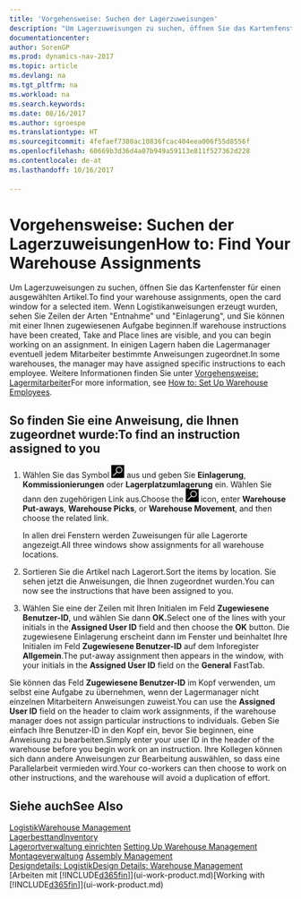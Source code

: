 ```yaml
---
title: 'Vorgehensweise: Suchen der Lagerzuweisungen'
description: "Um Lagerzuweisungen zu suchen, öffnen Sie das Kartenfenster für einen ausgewählten Artikel. Wenn Logistikanweisungen erzeugt wurden, sehen Sie Zeilen der Arten \"Entnahme\" und \"Einlagerung\", und Sie können mit einer Ihnen zugewiesenen Aufgabe beginnen. In einigen Lagern haben die Lagermanager eventuell jedem Mitarbeiter bestimmte Anweisungen zugeordnet."
documentationcenter: 
author: SorenGP
ms.prod: dynamics-nav-2017
ms.topic: article
ms.devlang: na
ms.tgt_pltfrm: na
ms.workload: na
ms.search.keywords: 
ms.date: 08/16/2017
ms.author: sgroespe
ms.translationtype: HT
ms.sourcegitcommit: 4fefaef7380ac10836fcac404eea006f55d8556f
ms.openlocfilehash: 60669b3d36d4a07b949a59113e811f527362d228
ms.contentlocale: de-at
ms.lasthandoff: 10/16/2017

---
```

# <a name="how-to-find-your-warehouse-assignments"></a><span data-ttu-id="696f8-105">Vorgehensweise: Suchen der Lagerzuweisungen</span><span class="sxs-lookup"><span data-stu-id="696f8-105">How to: Find Your Warehouse Assignments</span></span>
<span data-ttu-id="696f8-106">Um Lagerzuweisungen zu suchen, öffnen Sie das Kartenfenster für einen ausgewählten Artikel.</span><span class="sxs-lookup"><span data-stu-id="696f8-106">To find your warehouse assignments, open the card window for a selected item.</span></span> <span data-ttu-id="696f8-107">Wenn Logistikanweisungen erzeugt wurden, sehen Sie Zeilen der Arten "Entnahme" und "Einlagerung", und Sie können mit einer Ihnen zugewiesenen Aufgabe beginnen.</span><span class="sxs-lookup"><span data-stu-id="696f8-107">If warehouse instructions have been created, Take and Place lines are visible, and you can begin working on an assignment.</span></span> <span data-ttu-id="696f8-108">In einigen Lagern haben die Lagermanager eventuell jedem Mitarbeiter bestimmte Anweisungen zugeordnet.</span><span class="sxs-lookup"><span data-stu-id="696f8-108">In some warehouses, the manager may have assigned specific instructions to each employee.</span></span> <span data-ttu-id="696f8-109">Weitere Informationen finden Sie unter [Vorgehensweise: Lagermitarbeiter](warehouse-how-to-set-up-warehouse-employees.md)</span><span class="sxs-lookup"><span data-stu-id="696f8-109">For more information, see [How to: Set Up Warehouse Employees](warehouse-how-to-set-up-warehouse-employees.md).</span></span>

## <a name="to-find-an-instruction-assigned-to-you"></a><span data-ttu-id="696f8-110">So finden Sie eine Anweisung, die Ihnen zugeordnet wurde:</span><span class="sxs-lookup"><span data-stu-id="696f8-110">To find an instruction assigned to you</span></span>  
1.  <span data-ttu-id="696f8-111">Wählen Sie das Symbol ![Nach Seite oder Bericht suchen](media/ui-search/search_small.png "Nach Seite oder Bericht suchen") aus und geben Sie **Einlagerung**, **Kommissionierungen** oder **Lagerplatzumlagerung** ein. Wählen Sie dann den zugehörigen Link aus.</span><span class="sxs-lookup"><span data-stu-id="696f8-111">Choose the ![Search for Page or Report](media/ui-search/search_small.png "Search for Page or Report icon") icon, enter **Warehouse Put-aways**, **Warehouse Picks**, or **Warehouse Movement**, and then choose the related link.</span></span>

    <span data-ttu-id="696f8-112">In allen drei Fenstern werden Zuweisungen für alle Lagerorte angezeigt.</span><span class="sxs-lookup"><span data-stu-id="696f8-112">All three windows show assignments for all warehouse locations.</span></span>  

2. <span data-ttu-id="696f8-113">Sortieren Sie die Artikel nach Lagerort.</span><span class="sxs-lookup"><span data-stu-id="696f8-113">Sort the items by location.</span></span> <span data-ttu-id="696f8-114">Sie sehen jetzt die Anweisungen, die Ihnen zugeordnet wurden.</span><span class="sxs-lookup"><span data-stu-id="696f8-114">You can now see the instructions that have been assigned to you.</span></span>  
3. <span data-ttu-id="696f8-115">Wählen Sie eine der Zeilen mit Ihren Initialen im Feld **Zugewiesene Benutzer-ID**, und wählen Sie dann **OK.**</span><span class="sxs-lookup"><span data-stu-id="696f8-115">Select one of the lines with your initials in the **Assigned User ID** field and then choose the **OK** button.</span></span> <span data-ttu-id="696f8-116">Die zugewiesene Einlagerung erscheint dann im Fenster und beinhaltet Ihre Initialen im Feld **Zugewiesene Benutzer-ID** auf dem Inforegister **Allgemein**.</span><span class="sxs-lookup"><span data-stu-id="696f8-116">The put-away assignment then appears in the window, with your initials in the **Assigned User ID** field on the **General** FastTab.</span></span>  

<span data-ttu-id="696f8-117">Sie können das Feld **Zugewiesene Benutzer-ID** im Kopf verwenden, um selbst eine Aufgabe zu übernehmen, wenn der Lagermanager nicht einzelnen Mitarbeitern Anweisungen zuweist.</span><span class="sxs-lookup"><span data-stu-id="696f8-117">You can use the **Assigned User ID** field on the header to claim work assignments, if the warehouse manager does not assign particular instructions to individuals.</span></span> <span data-ttu-id="696f8-118">Geben Sie einfach Ihre Benutzer-ID in den Kopf ein, bevor Sie beginnen, eine Anweisung zu bearbeiten.</span><span class="sxs-lookup"><span data-stu-id="696f8-118">Simply enter your user ID in the header of the warehouse before you begin work on an instruction.</span></span> <span data-ttu-id="696f8-119">Ihre Kollegen können sich dann andere Anweisungen zur Bearbeitung auswählen, so dass eine Parallelarbeit vermieden wird.</span><span class="sxs-lookup"><span data-stu-id="696f8-119">Your co-workers can then choose to work on other instructions, and the warehouse will avoid a duplication of effort.</span></span>  

## <a name="see-also"></a><span data-ttu-id="696f8-120">Siehe auch</span><span class="sxs-lookup"><span data-stu-id="696f8-120">See Also</span></span>  
[<span data-ttu-id="696f8-121">Logistik</span><span class="sxs-lookup"><span data-stu-id="696f8-121">Warehouse Management</span></span>](warehouse-manage-warehouse.md)  
[<span data-ttu-id="696f8-122">Lagerbesttand</span><span class="sxs-lookup"><span data-stu-id="696f8-122">Inventory</span></span>](inventory-manage-inventory.md)  
<span data-ttu-id="696f8-123">[Lagerortverwaltung einrichten](warehouse-setup-warehouse.md)   </span><span class="sxs-lookup"><span data-stu-id="696f8-123">[Setting Up Warehouse Management](warehouse-setup-warehouse.md)   </span></span>  
<span data-ttu-id="696f8-124">[Montageverwaltung](assembly-assemble-items.md)  </span><span class="sxs-lookup"><span data-stu-id="696f8-124">[Assembly Management](assembly-assemble-items.md)  </span></span>  
[<span data-ttu-id="696f8-125">Designdetails: Logistik</span><span class="sxs-lookup"><span data-stu-id="696f8-125">Design Details: Warehouse Management</span></span>](design-details-warehouse-management.md)  
<span data-ttu-id="696f8-126">[Arbeiten mit [!INCLUDE[d365fin](includes/d365fin_md.md)]](ui-work-product.md)</span><span class="sxs-lookup"><span data-stu-id="696f8-126">[Working with [!INCLUDE[d365fin](includes/d365fin_md.md)]](ui-work-product.md)</span></span> 


